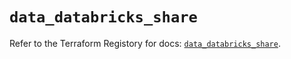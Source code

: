 # `data_databricks_share`

Refer to the Terraform Registory for docs: [`data_databricks_share`](https://registry.terraform.io/providers/databricks/databricks/1.26.0/docs/data-sources/share).
